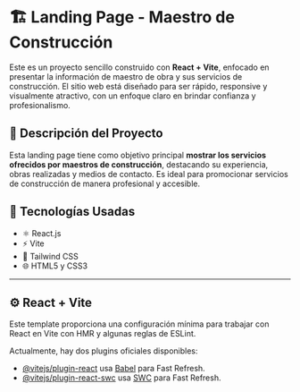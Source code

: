 # 🏗️ Landing Page - Maestro de Construcción

Este es un proyecto sencillo construido con **React + Vite**, enfocado en presentar la información de maestro de obra y sus servicios de construcción. El sitio web está diseñado para ser rápido, responsive y visualmente atractivo, con un enfoque claro en brindar confianza y profesionalismo.

## 📄 Descripción del Proyecto

Esta landing page tiene como objetivo principal **mostrar los servicios ofrecidos por maestros de construcción**, destacando su experiencia, obras realizadas y medios de contacto. Es ideal para promocionar servicios de construcción de manera profesional y accesible.

## 🚀 Tecnologías Usadas

- ⚛️ React.js
- ⚡ Vite
- 💨 Tailwind CSS
- 🌐 HTML5 y CSS3

---

## ⚙️ React + Vite

Este template proporciona una configuración mínima para trabajar con React en Vite con HMR y algunas reglas de ESLint.

Actualmente, hay dos plugins oficiales disponibles:

- [@vitejs/plugin-react](https://github.com/vitejs/vite-plugin-react/blob/main/packages/plugin-react) usa [Babel](https://babeljs.io/) para Fast Refresh.
- [@vitejs/plugin-react-swc](https://github.com/vitejs/vite-plugin-react/blob/main/packages/plugin-react-swc) usa [SWC](https://swc.rs/) para Fast Refresh.
